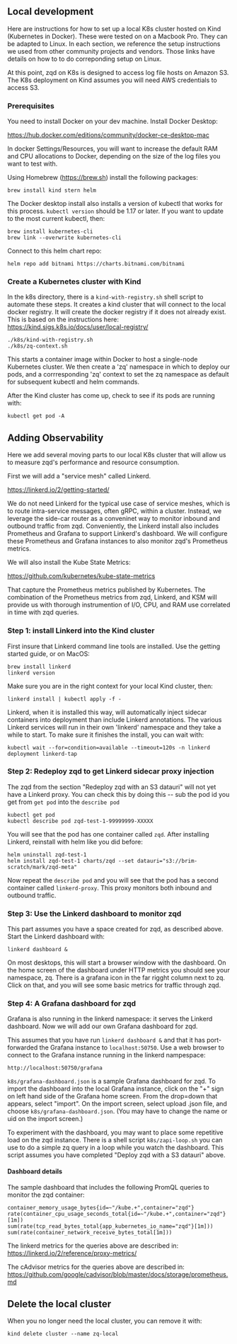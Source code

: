 ## Local development

Here are instructions for how to set up a local K8s cluster hosted on Kind (Kubernetes in Docker). These were tested on on a Macbook Pro. They can be adapted to Linux. In each section, we reference the setup instructions we used from other community projects and vendors. Those links have details on how to to do correponding setup on Linux.

At this point, zqd on K8s is designed to access log file hosts on Amazon S3. The K8s deployment on Kind assumes you will need AWS credentials to access S3. 

### Prerequisites

You need to install Docker on your dev machine. Install Docker Desktop:

https://hub.docker.com/editions/community/docker-ce-desktop-mac

In docker Settings/Resources, you will want to increase the default RAM and CPU allocations to Docker, depending on the size of the log files you want to test with.

Using Homebrew (https://brew.sh) install the following packages:
```
brew install kind stern helm
```
The Docker desktop install also installs a version of kubectl that works for this process. `kubectl version` should be 1.17 or later. If you want to update to the most current kubectl, then:
```
brew install kubernetes-cli
brew link --overwrite kubernetes-cli
```
Connect to this helm chart repo:
```
helm repo add bitnami https://charts.bitnami.com/bitnami
```
### Create a Kubernetes cluster with Kind
In the k8s directory, there is a `kind-with-registry.sh` shell script to automate these steps. It creates a kind cluster that will connect to the local docker registry. It will create the docker registry if it does not already exist. This is based on the instructions here:
https://kind.sigs.k8s.io/docs/user/local-registry/

```
./k8s/kind-with-registry.sh
./k8s/zq-context.sh
```

This starts a container image within Docker to host a single-node Kubernetes cluster. 
We then create a 'zq' namespace in which to deploy our pods, and a corrresponding 'zq' context to set the zq namespace as default for subsequent kubectl and helm commands.

After the Kind cluster has come up, check to see if its pods are running with:
```
kubectl get pod -A
```

## Adding Observability

Here we add several moving parts to our local K8s cluster that will allow us to measure zqd's performance and resource consumption.

First we will add a "service mesh" called Linkerd. 

https://linkerd.io/2/getting-started/

We do not need Linkerd for the typical use case of service meshes, which is to route intra-service messages, often gRPC, within a cluster. Instead, we leverage the side-car router as a conveninet way to monitor inbound and outbound traffic from zqd. Conveniently, the Linkerd install also includes Prometheus and Grafana to support Linkerd's dashboard. We will configure these Prometheus and Grafana instances to also monitor zqd's Prometheus metrics.

We will also install the Kube State Metrics:

https://github.com/kubernetes/kube-state-metrics

That capture the Prometheus metrics published by Kubernetes. The combination of the Prometheus metrics from zqd, Linkerd, and KSM will provide us with thorough instrumention of I/O, CPU, and RAM use correlated in time with zqd queries.

### Step 1: install Linkerd into the Kind cluster

First insure that Linkerd command line tools are installed. Use the getting started guide, or on MacOS:
```
brew install linkerd
linkerd version
```
Make sure you are in the right context for your local Kind cluster, then:
```
linkerd install | kubectl apply -f -
```
Linkerd, when it is installed this way, will automatically inject sidecar containers into deployment than include Linkerd annotations. The various Linkerd services will run in their own 'linkerd' namespace and they take a while to start. To make sure it finishes the install, you can wait with:
```
kubectl wait --for=condition=available --timeout=120s -n linkerd deployment linkerd-tap
```

### Step 2: Redeploy zqd to get Linkerd sidecar proxy injection

The zqd from the section "Redeploy zqd with an S3 datauri" will not yet have a Linkerd proxy. You can check this by doing this -- sub the pod id you get from `get pod` into the `describe pod`
```
kubectl get pod
kubectl describe pod zqd-test-1-99999999-XXXXX
```
You will see that the pod has one container called `zqd`.
After installing Linkerd, reinstall with helm like you did before:
```
helm uninstall zqd-test-1
helm install zqd-test-1 charts/zqd --set datauri="s3://brim-scratch/mark/zqd-meta"
```
Now repeat the `describe pod` and you will see that the pod has a second container called `linkerd-proxy`. This proxy monitors both inbound and outbound traffic.

### Step 3: Use the Linkerd dashboard to monitor zqd

This part assumes you have a space created for zqd, as described above. Start the Linkerd dashboard with:
```
linkerd dashboard &
```
On most desktops, this will start a browser window with the dashboard. On the home screen of the dashboard under HTTP metrics you should see your namespace, zq. There is a grafana icon in the far rigght column next to zq. Click on that, and you will see some basic metrics for traffic through zqd.

### Step 4: A Grafana dashboard for zqd
Grafana is also running in the linkerd namespace: it serves the Linkerd dashboard. Now we will add our own Grafana dashboard for zqd.

This assumes that you have run `linkerd dashboard &` and that it has port-forwarded the Grafana instance to `localhost:50750`. Use a web browser to connect to the Grafana instance running in the linkerd nampespace:
```
http://localhost:50750/grafana
```
`k8s/grafana-dashboard.json` is a sample Grafana dashboard for zqd. To import the dashboard into the local Grafana instance, click on the "+" sign on left hand side of the Grafana home screen. From the drop=down that appears, select "import". On the import screen, select upload .json file, and choose `k8s/grafana-dashboard.json`. (You may have to change the name or uid on the import screen.)

To experiment with the dashboard, you may want to place some repetitive load on the zqd instance. There is a shell script `k8s/zapi-loop.sh` you can use to do a simple zq query in a loop while you watch the dashboard. This script assumes you have completed "Deploy zqd with a S3 datauri" above.

#### Dashboard details
The sample dashboard that includes the following PromQL queries to monitor the zqd container:
```
container_memory_usage_bytes{id=~"/kube.+",container="zqd"}
rate(container_cpu_usage_seconds_total{id=~"/kube.+",container="zqd"}[1m])
sum(rate(tcp_read_bytes_total{app_kubernetes_io_name="zqd"}[1m]))
sum(rate(container_network_receive_bytes_total[1m]))
```
The linkerd metrics for the queries above are described in:
https://linkerd.io/2/reference/proxy-metrics/

The cAdvisor metrics for the queries above are described in:
https://github.com/google/cadvisor/blob/master/docs/storage/prometheus.md


## Delete the local cluster
When you no longer need the local cluster, you can remove it with:
```
kind delete cluster --name zq-local
```

